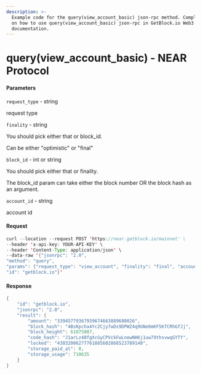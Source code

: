 ```yaml
---
description: >-
  Example code for the query(view_account_basic) json-rpc method. Сomplete guide
  on how to use query(view_account_basic) json-rpc in GetBlock.io Web3
  documentation.
---
```


# query(view\_account\_basic) - NEAR Protocol

#### Parameters

`request_type` - string

request type

`finality` - string

You should pick either that or block\_id.

Can be either "optimistic" or "final"

`block_id` - int or string

You should pick either that or finality.

The block\_id param can take either the block number OR the block hash as an argument.

`account_id` - string

account id

#### Request

```java
curl --location --request POST 'https://near.getblock.io/mainnet' \ 
--header 'x-api-key: YOUR-API-KEY' \ 
--header 'Content-Type: application/json' \ 
--data-raw '{"jsonrpc": "2.0",
"method": "query",
"params": {"request_type": "view_account", "finality": "final", "account_id": "staked.poolv1.near"},
"id": "getblock.io"}'
```

#### Response

```java
{
    "id": "getblock.io",
    "jsonrpc": "2.0",
    "result": {
        "amount": "33945779367939674663889680026",
        "block_hash": "4BsKpcha4YcZCjy7wDs9DPWZ4q9GNe6mKF5KfCRhGfJj",
        "block_height": 61075007,
        "code_hash": "J1arLz48fgXcGyCPVckFwLnewNH6j1uw79thsvwqGYTY",
        "locked": "43032006277761885602868523789140",
        "storage_paid_at": 0,
        "storage_usage": 710635
    }
}
```
